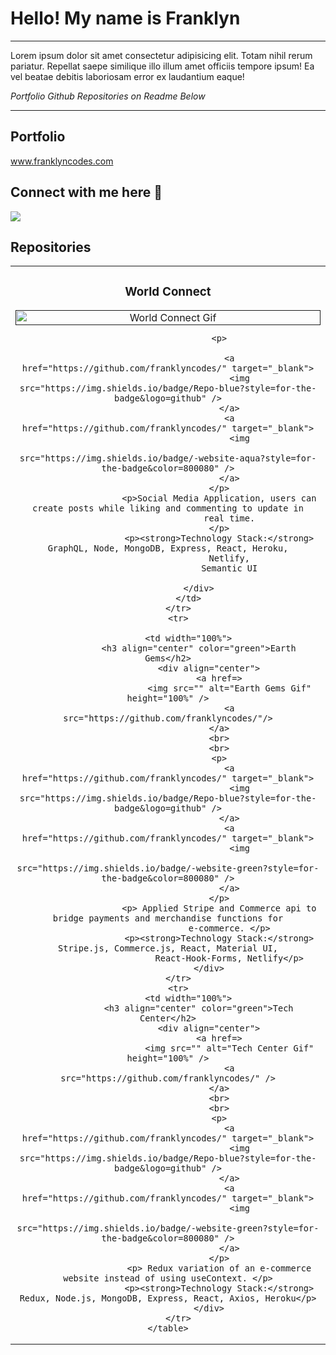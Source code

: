 <h1>Hello! My name is Franklyn</h1>
<hr />
<p> Lorem ipsum dolor sit amet consectetur adipisicing elit. Totam nihil rerum pariatur. Repellat saepe similique illo
    illum amet officiis tempore ipsum! Ea vel beatae debitis laboriosam error ex laudantium eaque!</p>
<i>Portfolio Github Repositories on Readme Below </i>
<hr>
<h2>Portfolio</h2> <a href="www.franklyncodes.com" alt="Franklyn Codes Website">www.franklyncodes.com</a>
<br />

<h2>Connect with me here 📧</h2>
<a href="https://www.linkedin.com/in/franklyncodes/">
    <img src="https://img.shields.io/badge/linkedin-%230077B5.svg?&style=for-the-badge&logo=linkedin&logoColor=white" />
</a>
<br />


<h2 align="left">Repositories </h2>

<div align="center">
    <table>
        <tr>
            <td width="100%">
                <h3 align="center" color="green">World Connect</h3>
                <div align="center">
                    <a href=>
                        <img src="" alt="World Connect Gif" height="100%" />
                        <a src="https://github.com/franklyncodes/"></a>

                        <p>

                            <a href="https://github.com/franklyncodes/" target="_blank">
                                <img src="https://img.shields.io/badge/Repo-blue?style=for-the-badge&logo=github" />
                            </a>
                            <a href="https://github.com/franklyncodes/" target="_blank">
                                <img
                                    src="https://img.shields.io/badge/-website-aqua?style=for-the-badge&color=800080" />
                            </a>
                        </p>
                        <p>Social Media Application, users can create posts while liking and commenting to update in
                            real time.
                        </p>
                        <p><strong>Technology Stack:</strong> GraphQL, Node, MongoDB, Express, React, Heroku,
                            Netlify,
                            Semantic UI

                </div>
            </td>
        </tr>
        <tr>

            <td width="100%">
                <h3 align="center" color="green">Earth Gems</h2>
                    <div align="center">
                        <a href=>
                            <img src="" alt="Earth Gems Gif" height="100%" />
                            <a src="https://github.com/franklyncodes/"/>
                        </a>
                        <br>
                        <br>
                        <p>
                            <a href="https://github.com/franklyncodes/" target="_blank">
                                <img src="https://img.shields.io/badge/Repo-blue?style=for-the-badge&logo=github" />
                            </a>
                            <a href="https://github.com/franklyncodes/" target="_blank">
                                <img
                                    src="https://img.shields.io/badge/-website-green?style=for-the-badge&color=800080" />
                            </a>
                        </p>
                        <p> Applied Stripe and Commerce api to bridge payments and merchandise functions for
                            e-commerce. </p>
                        <p><strong>Technology Stack:</strong> Stripe.js, Commerce.js, React, Material UI,
                            React-Hook-Forms, Netlify</p>
                    </div>
        </tr>
        <tr>
            <td width="100%">
                <h3 align="center" color="green">Tech Center</h2>
                    <div align="center">
                        <a href=>
                            <img src="" alt="Tech Center Gif" height="100%" />
                            <a src="https://github.com/franklyncodes/" />
                        </a>
                        <br>
                        <br>
                        <p>
                            <a href="https://github.com/franklyncodes/" target="_blank">
                                <img src="https://img.shields.io/badge/Repo-blue?style=for-the-badge&logo=github" />
                            </a>
                            <a href="https://github.com/franklyncodes/" target="_blank">
                                <img
                                    src="https://img.shields.io/badge/-website-green?style=for-the-badge&color=800080" />
                            </a>
                        </p>
                        <p> Redux variation of an e-commerce website instead of using useContext. </p>
                        <p><strong>Technology Stack:</strong> Redux, Node.js, MongoDB, Express, React, Axios, Heroku</p>
                    </div>
        </tr>
    </table>
</div>
